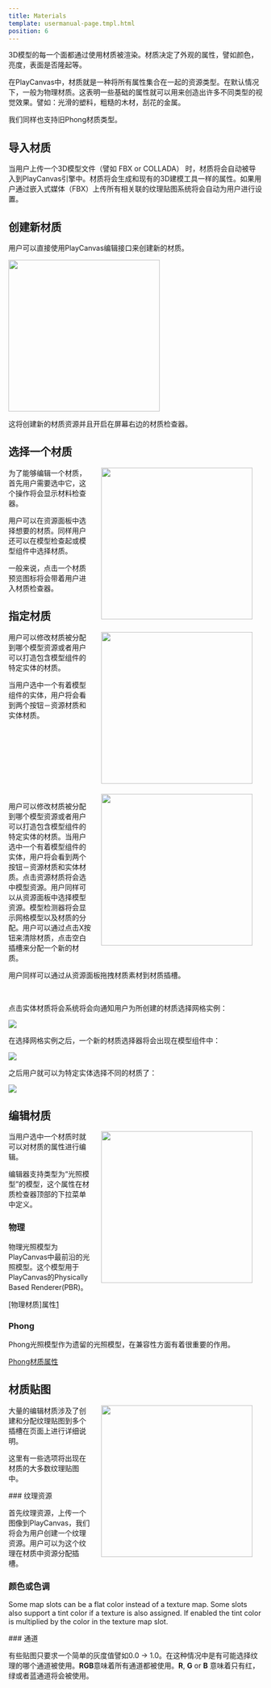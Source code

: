 ```yaml
---
title: Materials
template: usermanual-page.tmpl.html
position: 6
---
```


3D模型的每一个面都通过使用材质被渲染。材质决定了外观的属性，譬如颜色，亮度，表面是否隆起等。

在PlayCanvas中，材质就是一种将所有属性集合在一起的资源类型。在默认情况下，一般为物理材质。这表明一些基础的属性就可以用来创造出许多不同类型的视觉效果。譬如：光滑的塑料，粗糙的木材，刮花的金属。

我们同样也支持旧Phong材质类型。

## 导入材质

当用户上传一个3D模型文件（譬如 FBX or COLLADA） 时，材质将会自动被导入到PlayCanvas引擎中。材质将会生成和现有的3D建模工具一样的属性。如果用户通过嵌入式媒体（FBX）上传所有相关联的纹理贴图系统将会自动为用户进行设置。

## 创建新材质

用户可以直接使用PlayCanvas编辑接口来创建新的材质。

<img src="/images/user-manual/create-asset-menu.jpg" style="width: 300px;" />

这将创建新的材质资源并且开启在屏幕右边的材质检查器。

## 选择一个材质

<img src="/images/user-manual/model-inspector-simple.jpg" style="width: 300px; float:right; padding: 20px; padding-top: 0px;" />

为了能够编辑一个材质，首先用户需要选中它，这个操作将会显示材料检查器。

用户可以在资源面板中选择想要的材质。同样用户还可以在模型检查起或模型组件中选择材质。

一般来说，点击一个材质预览图标将会带着用户进入材质检查器。

## 指定材质

<img src="/images/user-manual/material_overrides/model.png" style="width: 300px; float: right; padding: 20px; padding-top: 0px;" />

用户可以修改材质被分配到哪个模型资源或者用户可以打造包含模型组件的特定实体的材质。

当用户选中一个有着模型组件的实体，用户将会看到两个按钮－资源材质和实体材质。

<br style="clear:both;" />

<img src="/images/user-manual/model-inspector-free-slot.jpg" style="width: 300px; float: right; padding: 20px; padding-top: 0px;" />

用户可以修改材质被分配到哪个模型资源或者用户可以打造包含模型组件的特定实体的材质。当用户选中一个有着模型组件的实体，用户将会看到两个按钮－资源材质和实体材质。点击资源材质将会选中模型资源。用户同样可以从资源面板中选择模型资源。模型检测器将会显示网格模型以及材质的分配。用户可以通过点击X按钮来清除材质，点击空白插槽来分配一个新的材质。

用户同样可以通过从资源面板拖拽材质素材到材质插槽。

<br style="clear:both;" />

点击实体材质将会系统将会向通知用户为所创建的材质选择网格实例：

<img src="/images/user-manual/material_overrides/select.png" style="max-width: 100%" />

在选择网格实例之后，一个新的材质选择器将会出现在模型组件中：

<img src="/images/user-manual/material_overrides/selected.png" style="max-width: 100%" />

之后用户就可以为特定实体选择不同的材质了：

<img src="/images/user-manual/material_overrides/overriden.png" style="max-width: 100%" />

<br style="clear:both;" />

## 编辑材质

<img src="/images/user-manual/material-inspector.jpg" style="width: 300px; float: right; padding: 20px; padding-top: 0px;" />

当用户选中一个材质时就可以对材质的属性进行编辑。

编辑器支持类型为“光照模型”的模型，这个属性在材质检查器顶部的下拉菜单中定义。

### 物理

物理光照模型为PlayCanvas中最前沿的光照模型。这个模型用于PlayCanvas的Physically Based Renderer(PBR)。

[物理材质]属性[1]

### Phong

Phong光照模型作为遗留的光照模型，在兼容性方面有着很重要的作用。

[Phong材质属性][2]

## 材质贴图

<img src="/images/user-manual/material-map-slot.jpg" style="width: 300px; float: right; padding: 20px; padding-top: 0px;" />

大量的编辑材质涉及了创建和分配纹理贴图到多个插槽在页面上进行详细说明。

这里有一些选项将出现在材质的大多数纹理贴图中。

### 纹理资源

首先纹理资源，上传一个图像到PlayCanvas，我们将会为用户创建一个纹理资源。用户可以为这个纹理在材质中资源分配插槽。

### 颜色或色调

Some map slots can be a flat color instead of a texture map. Some slots also support a tint color if a texture is also assigned. If enabled the tint color is multiplied by the color in the texture map slot.

### 通道

有些贴图只要求一个简单的灰度值譬如0.0 -> 1.0。在这种情况中是有可能选择纹理的哪个通道被使用。**RGB**意味着所有通道都被使用。**R**, **G** or **B** 意味着只有红，绿或者蓝通道将会被使用。

[1]: /user-manual/assets/physical-material
[2]: /user-manual/assets/phong-material

